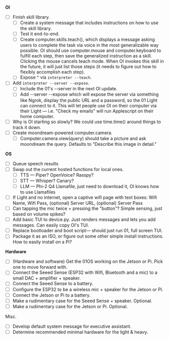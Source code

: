 **OI**

- [ ] Finish skill library.
  - [ ] Create a system message that includes instructions on how to use the skill library.
  - [ ] Test it end-to-end.
  - [ ] Create computer.skills.teach(), which displays a message asking users to complete the task via voice in the most generalizable way possible. OI should use computer.mouse and computer.keyboard to fulfill each step, then save the generalized instruction as a skill. Clicking the mouse cancels teach mode. When OI invokes this skill in the future, it will just list those steps (it needs to figure out how to flexibly accomplish each step).
  - [ ] Expose ^ via `interpreter --teach`.
- [ ] Add `interpreter --server --expose`.
  - [ ] Include the 01's --server in the next OI update.
  - [ ] Add --server --expose which will expose the server via something like Ngrok, display the public URL and a password, so the 01 Light can connect to it. This will let people use OI on their computer via their Light — i.e. "Check my emails" will run Applescript on their home computer.
- [ ] Why is OI starting so slowly? We could use time.time() around things to track it down.
- [ ] Create moondream-powered computer.camera.
  - [ ] Computer.camera.view(query) should take a picture and ask moondream the query. Defaults to "Describe this image in detail."

**OS**

- [ ] Queue speech results
- [ ] Swap out the current hosted functions for local ones.
  - [ ] TTS — Piper? OpenVoice? Rasspy?
  - [ ] STT — Whisper? Canary?
  - [ ] LLM — Phi-2 Q4 Llamafile, just need to download it, OI knows how to use Llamafiles
- [ ] If Light and no internet, open a captive wifi page with text boxes: Wifi Name, Wifi Pass, (optional) Server URL, (optional) Server Pass
- [ ] Can tapping the mic twice = pressing the "button"? Simple sensing, just based on volume spikes?
- [ ] Add basic TUI to device.py. Just renders messages and lets you add messages. Can easily copy OI's TUI.
- [ ] Replace bootloader and boot script— should just run 01, full screen TUI.
- [ ] Package it as an ISO, or figure out some other simple install instructions. How to easily install on a Pi?

**Hardware**

- [ ] (Hardware and software) Get the 01OS working on the Jetson or Pi. Pick one to move forward with.
- [ ] Connect the Seeed Sense (ESP32 with Wifi, Bluetooth and a mic) to a small DAC + amplifier + speaker.
- [ ] Connect the Seeed Sense to a battery.
- [ ] Configure the ESP32 to be a wireless mic + speaker for the Jetson or Pi.
- [ ] Connect the Jetson or Pi to a battery.
- [ ] Make a rudimentary case for the Seeed Sense + speaker. Optional.
- [ ] Make a rudimentary case for the Jetson or Pi. Optional.

Misc.

- [ ] Develop default system message for executive assistant.
- [ ] Determine recommended minimal hardware for the light & heavy.
